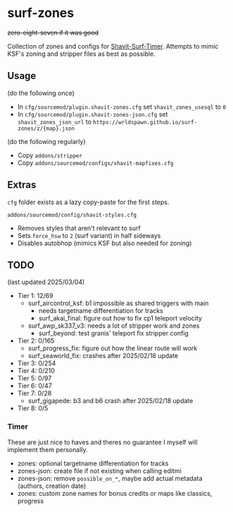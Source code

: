 # surf-zones
~~zero-eight-seven if it was good~~

Collection of zones and configs for [Shavit-Surf-Timer](https://github.com/bhopppp/Shavit-Surf-Timer).
Attempts to mimic KSF's zoning and stripper files as best as possible.

## Usage
(do the following once)
- In `cfg/sourcemod/plugin.shavit-zones.cfg` set `shavit_zones_usesql` to `0`
- In `cfg/sourcemod/plugin.shavit-zones-json.cfg` set `shavit_zones_json_url` to `https://wrldspawn.github.io/surf-zones/z/{map}.json`

(do the following regularly)
- Copy `addons/stripper`
- Copy `addons/sourcemod/configs/shavit-mapfixes.cfg`

## Extras
`cfg` folder exists as a lazy copy-paste for the first steps.

`addons/sourcemod/config/shavit-styles.cfg`
- Removes styles that aren't relevant to surf
- Sets `force_hsw` to `2` (surf variant) in half sideways
- Disables autobhop (mimics KSF but also needed for zoning)

## TODO
(last updated 2025/03/04)

- Tier 1: 12/69
  - surf_aircontrol_ksf: b1 impossible as shared triggers with main
	  - needs targetname differentiation for tracks
	- surf_akai_final: figure out how to fix cp1 teleport velocity
  - surf_awp_sk337_v3: needs a lot of stripper work and zones
	- surf_beyond: test granis' teleport fix stripper config
- Tier 2: 0/165
  - surf_progress_fix: figure out how the linear route will work
  - surf_seaworld_fix: crashes after 2025/02/18 update
- Tier 3: 0/254
- Tier 4: 0/210
- Tier 5: 0/97
- Tier 6: 0/47
- Tier 7: 0/28
  - surf_gigapede: b3 and b6 crash after 2025/02/18 update
- Tier 8: 0/5

### Timer
These are just nice to haves and theres no guarantee I myself will implement them personally.

- zones: optional targetname differentiation for tracks
- zones-json: create file if not existing when calling editmi
- zones-json: remove `possible_on_*`, maybe add actual metadata (authors, creation date)
- zones: custom zone names for bonus credits or maps like classics, progress
